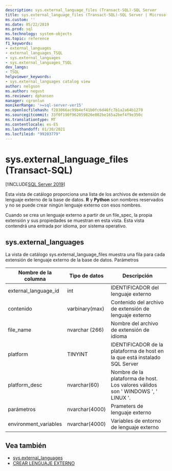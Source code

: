 ```yaml
---
description: sys.external_language_files (Transact-SQL)-SQL Server
title: sys.external_language_files (Transact-SQL)-SQL Server | Microsoft Docs
ms.custom: ''
ms.date: 05/22/2019
ms.prod: sql
ms.technology: system-objects
ms.topic: reference
f1_keywords:
- external_languages
- external_languages_TSQL
- sys.external_languages
- sys.external_languages_TSQL
dev_langs:
- TSQL
helpviewer_keywords:
- sys.external_languages catalog view
author: nelgson
ms.author: negust
ms.reviewer: dphansen
manager: cgronlun
monikerRange: '>=sql-server-ver15'
ms.openlocfilehash: f283066ac99b4ef41b0fc6d46fc7b1a2a64b1270
ms.sourcegitcommit: 33f0f190f962059826e002be165a2bef4f9e350c
ms.translationtype: MT
ms.contentlocale: es-ES
ms.lasthandoff: 01/30/2021
ms.locfileid: "99203779"
---
```

# <a name="sysexternal_language_files-transact-sql"></a>sys.external_language_files (Transact-SQL)
[!INCLUDE[SQL Server 2019](../../includes/applies-to-version/sqlserver2019.md)]

Esta vista de catálogo proporciona una lista de los archivos de extensión de lenguaje externo de la base de datos. **R** y **Python** son nombres reservados y no se puede crear ningún lenguaje externo con esos nombres.

Cuando se crea un lenguaje externo a partir de un file_spec, la propia extensión y sus propiedades se muestran en esta vista. Esta vista contendrá una entrada por idioma, por sistema operativo.

## <a name="sysexternal_languages"></a>sys.external_languages

La vista de catálogo sys.external_language_files muestra una fila para cada extensión de lenguaje externo de la base de datos. Parámetros

|Nombre de la columna |Tipo de datos | Descripción|
|------|------|------|
|external_language_id |int | IDENTIFICADOR del lenguaje externo|
|contenido|varbinary(max) |Contenido del archivo de extensión de lenguaje externo|
|file_name|nvarchar (266)|Nombre del archivo de extensión de idioma|
|platform|TINYINT|IDENTIFICADOR de la plataforma de host en la que está instalado SQL Server|
|platform_desc |nvarchar(60)|Nombre de la plataforma de host. Los valores válidos son ' WINDOWS ', ' LINUX '.|
|parámetros|nvarchar(4000)|Prameters de lenguaje externo|
|environment_variables |nvarchar(4000)|Variables de entorno de lenguaje externo|

## <a name="see-also"></a>Vea también  

+ [sys.external_languages](sys-external-languages-transact-sql.md)  
+ [CREAR LENGUAJE EXTERNO](../../t-sql/statements/create-external-language-transact-sql.md)  
